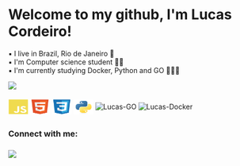 <h1 align="left">Welcome to my github, I'm Lucas Cordeiro!</h1>

<p align="left">▪ I live in Brazil, Rio de Janeiro 📍<br>▪ I'm Computer science student 🧑‍💻<br>▪ I'm currently studying Docker, Python and GO 👨🏾‍💻</p>

<div style="display: inline_block" align="left">
  
<!-- Top Lang    -->
<img width="420px" src="https://github-readme-stats.vercel.app/api/top-langs/?username=cordlucas&theme=gruvbox&show_icons=true" />
</div>
<div style="display: inline_block" align="left">

<div style="display: inline_block"><br>
  <img align="center" alt="Lucas-Js" height="30" width="40" src="https://raw.githubusercontent.com/devicons/devicon/master/icons/javascript/javascript-plain.svg">
  <img align="center" alt="Lucas-HTML" height="30" width="40" src="https://raw.githubusercontent.com/devicons/devicon/master/icons/html5/html5-original.svg">
  <img align="center" alt="Lucas-CSS" height="30" width="40" src="https://raw.githubusercontent.com/devicons/devicon/master/icons/css3/css3-original.svg">
  <img align="center" alt="Lucas-Python" height="30" width="40" src="https://raw.githubusercontent.com/devicons/devicon/master/icons/python/python-original.svg">
  <img align="center" alt="Lucas-GO" height="40" width="50" src="https://cdn.jsdelivr.net/gh/devicons/devicon/icons/go/go-original-wordmark.svg" />
  <img align="center" alt="Lucas-Docker" height="30" width="40" src="https://cdn.jsdelivr.net/gh/devicons/devicon/icons/docker/docker-plain-wordmark.svg" />
          
</div>
  
  ##
 
###

<h3 align="left">Connect with me:</h3>

###
<div>  
  <a href="https://www.linkedin.com/in/cordlucas/" target="_blank"><img src="https://img.shields.io/badge/-LinkedIn-%230077B5?style=for-the-badge&logo=linkedin&logoColor=white" target="_blank"></a> 
  
</div>



